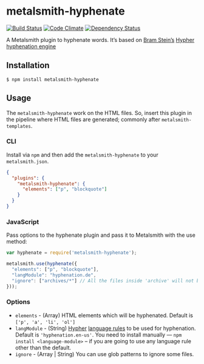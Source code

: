 # metalsmith-hyphenate

[![Build Status](https://travis-ci.org/saneef/metalsmith-hyphenate.svg?branch=master)](https://travis-ci.org/saneef/metalsmith-hyphenate) [![Code Climate](https://codeclimate.com/github/saneef/metalsmith-hyphenate/badges/gpa.svg)](https://codeclimate.com/github/saneef/metalsmith-hyphenate) [![Dependency Status](https://gemnasium.com/saneef/metalsmith-hyphenate.svg)](https://gemnasium.com/saneef/metalsmith-hyphenate)


A Metalsmith plugin to hyphenate words. It’s based on [Bram Stein’s](https://github.com/bramstein) [Hypher hyphenation engine](https://github.com/bramstein/Hypher)

## Installation

```
$ npm install metalsmith-hyphenate
```

## Usage

The `metalsmith-hyphenate` work on the HTML files. So, insert this plugin in the pipeline where HTML files are generated; commonly after `metalsmith-templates`.


### CLI

Install via `npm` and then add the `metalsmith-hyphenate` to your `metalsmith.json`.
```JSON
{
  "plugins": {
    "metalsmith-hyphenate": {
      "elements": ["p", "blockquote"]
    }
  }
}
```

### JavaScript
Pass options to the hyphenate plugin and pass it to Metalsmith with the use method:

```JavaScript
var hyphenate = require('metalsmith-hyphenate');

metalsmith.use(hyphenate({
  "elements": ["p", "blockquote"],
  "langModule": "hyphenation.de",
  "ignore": ["archives/*"] // All the files inside 'archive' will not be hyphenated
}));
```

### Options

- `elements` - (Array) HTML elements which will be hyphenated. Default is `['p', 'a', 'li', 'ol']`
- `langModule` - (String) [Hypher](https://github.com/bramstein/Hypher#nodejs) [language rules](https://github.com/bramstein/hyphenation-patterns) to be used for hyphenation. Default is `'hyphenation.en-us'`. You need to install manually — `npm install <language-module>` – if you are going to use any language rule other than the default.
- `ignore` - (Array | String) You can use glob patterns to ignore some files.

